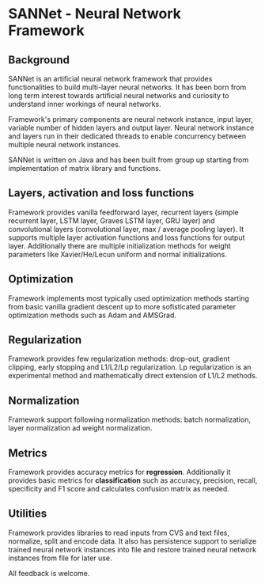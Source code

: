 # SANNet - Neural Network Framework

## Background
SANNet is an artificial neural network framework that provides functionalities to build multi-layer neural networks. It has been born from long term interest towards artificial neural networks and curiosity to understand inner workings of neural networks.

Framework's primary components are neural network instance, input layer, variable number of hidden layers and output layer. Neural network instance and layers run in their dedicated threads to enable concurrency between multiple neural network instances.

SANNet is written on Java and has been built from group up starting from implementation of matrix library and functions. 

## Layers, activation and loss functions
Framework provides vanilla feedforward layer, recurrent layers (simple recurrent layer, LSTM layer, Graves LSTM layer, GRU layer) and convolutional layers (convolutional layer, max / average pooling layer). It supports multiple layer activation functions and loss functions for output layer. Additionally there are multiple initialization methods for weight parameters like Xavier/He/Lecun uniform and normal initializations.

## Optimization
Framework implements most typically used optimization methods starting from basic vanilla gradient descent up to more sofisticated parameter optimization methods such as Adam and AMSGrad.

## Regularization
Framework provides few regularization methods: drop-out, gradient clipping, early stopping and L1/L2/Lp regularization. Lp regularization is an experimental method and mathematically direct extension of L1/L2 methods.

## Normalization
Framework support following normalization methods: batch normalization, layer normalization ad weight normalization.

## Metrics
Framework provides accuracy metrics for **regression**. Additionally it provides basic metrics for **classification** such as accuracy, precision, recall, specificity and F1 score and calculates confusion matrix as needed.

## Utilities
Framework provides libraries to read inputs from CVS and text files, normalize, split and encode data. It also has persistence support to serialize trained neural network instances into file and restore trained neural network instances from file for later use.

All feedback is welcome.
